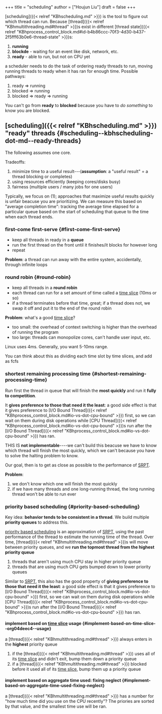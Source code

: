 +++
title = "scheduling"
author = ["Houjun Liu"]
draft = false
+++

[scheduling]({{< relref "KBhscheduling.md" >}}) is the tool to figure out which thread can run. Because [thread]({{< relref "KBhmultithreading.md#thread" >}})s exist in different [thread state]({{< relref "KBhprocess_control_block.md#id-b4b86ccc-70f3-4d30-b437-2f5fff63b0e6-thread-state" >}})s:

1.  **running**
2.  **blockde** - waiting for an event like disk, network, etc.
3.  **ready** - able to run, but not on CPU yet

a scheduler needs to do the task of ordering ready threads to run, moving running threads to ready when it has ran for enough time. Possible pathways:

1.  ready =&gt; running
2.  blocked =&gt; running
3.  blocked =&gt; ready =&gt; running

You can't go from **ready** to **blocked** because you have to _do something_ to know you are blocked.


## [scheduling]({{< relref "KBhscheduling.md" >}}) "ready" threads {#scheduling--kbhscheduling-dot-md--ready-threads}

The following assumes one core.

Tradeoffs:

1.  minimize time to a useful result---(**assumption**: a "useful result" = a thread blocking or completes)
2.  using resources efficiently (keeping cores/disks busy)
3.  fairness (multiple users / many jobs for one users)

Typically, we focus on (1); approaches that maximize useful results quickly is unfair beacuse you are prioritizing. We can measure this based on "average completion time": tracking the average time elapsed for a particular queue based on the start of scheduling that queue to the time when each thread ends.


### first-come first-serve {#first-come-first-serve}

-   keep all threads in ready in a **queue**
-   run the first thread on the front until it finishes/it blocks for however long
-   repeat

**Problem**: a thread can run away with the entire system, accidentally, through infinite loops


### round robin {#round-robin}

-   keep all threads in a **round robin**
-   each thread can run for a set amount of time called a [time slice](#round-robin) (10ms or so)
-   if a thread terminates before that time, great; if a thread does not, we swap it off and put it to the end of the round robin

**Problem**: what's a good [time slice](#round-robin)?

-   too small: the overhead of context switching is higher than the overhead of running the program
-   too large: threads can monopolize cores, can't handle user input, etc.

Linux uses 4ms. Generally, you want 5-10ms range.

You can think about this as dividing each time slot by time slices, and add as fcfs


### shortest remaining processing time {#shortest-remaining-processing-time}

Run first the thread in queue that will finish the **most quickly** and run it **fully to competition**.

It **gives preference to those that need it the least**: a good side effect is that it gives preference to [I/O Bound Thread]({{< relref "KBhprocess_control_block.md#io-vs-dot-cpu-bound" >}}) first, so we can wait on them during disk operations while [CPU Thread]({{< relref "KBhprocess_control_block.md#io-vs-dot-cpu-bound" >}})s run after the [I/O Bound Thread]({{< relref "KBhprocess_control_block.md#io-vs-dot-cpu-bound" >}}) has ran.

THIS IS **not implementable**----we can't build this beacuse we have to know which thread will finish the most quickly, which we can't because you have to solve the halting problem to know.

Our goal, then is to get as close as possible to the performance of [SRPT](#shortest-remaining-processing-time).

**Problem**:

1.  we don't know which one will finish the most quickly
2.  if we have many threads and one long-running thread, the long running thread won't be able to run ever


### priority based scheduling {#priority-based-scheduling}

Key idea: **behavior tends to be consistent in a thread**. We build multiple **priority queues** to address this.

[priority based scheduling](#priority-based-scheduling) is an approximation of [SRPT](#shortest-remaining-processing-time), using the past performance of the thread to estimate the running time of the thread. Over time, [thread]({{< relref "KBhmultithreading.md#thread" >}})s will move between priority queues, and we **run the topmost thread from the highest priority queue**

1.  threads that aren't using much CPU stay in higher priority queue
2.  threads that are using much CPU gets bumped down to lower priority queues

Similar to [SRPT](#shortest-remaining-processing-time), this also has the good property of **giving preference to those that need it the least**: a good side effect is that it gives preference to [I/O Bound Thread]({{< relref "KBhprocess_control_block.md#io-vs-dot-cpu-bound" >}}) first, so we can wait on them during disk operations while [CPU Thread]({{< relref "KBhprocess_control_block.md#io-vs-dot-cpu-bound" >}})s run after the [I/O Bound Thread]({{< relref "KBhprocess_control_block.md#io-vs-dot-cpu-bound" >}}) has ran.


#### implement based on [time slice](#round-robin) usage {#implement-based-on-time-slice--org04deec4--usage}

a [thread]({{< relref "KBhmultithreading.md#thread" >}}) always enters in the **highest** priority queue

1.  if the [thread]({{< relref "KBhmultithreading.md#thread" >}}) uses all of its [time slice](#round-robin) and didn't exit, bump them down a priority queue
2.  if a [thread]({{< relref "KBhmultithreading.md#thread" >}}) blocked before it used all of its [time slice](#round-robin), bump them up a priority queue


#### implement based on aggregate time used: fixing neglect {#implement-based-on-aggregate-time-used-fixing-neglect}

a [thread]({{< relref "KBhmultithreading.md#thread" >}}) has a number for "how much time did you use on the CPU recently"? The priories are sorted by that value, and the smallest time use will be ran.
